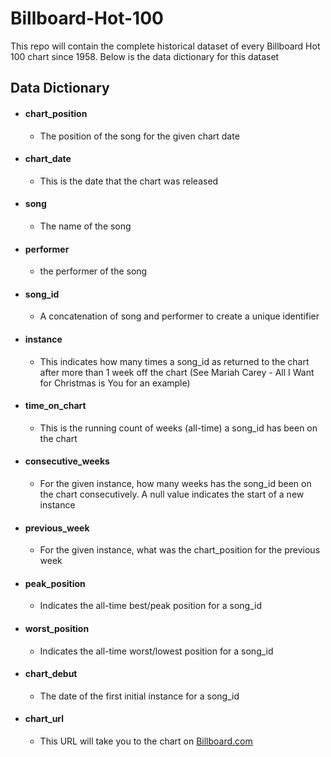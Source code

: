 # Billboard-Hot-100
This repo will contain the complete historical dataset of every Billboard Hot 100 chart since 1958. Below is the data
dictionary for this dataset

## Data Dictionary
- #### chart_position
  - The position of the song for the given chart date
- #### chart_date
  - This is the date that the chart was released
- #### song
  - The name of the song
- #### performer
  - the performer of the song
- #### song_id
  - A concatenation of song and performer to create a unique identifier
- #### instance
  - This indicates how many times a song_id as returned to the chart after more than 1 week off the chart (See Mariah Carey - All I Want for Christmas is You for an example)
- #### time_on_chart
  - This is the running count of weeks (all-time) a song_id has been on the chart
- #### consecutive_weeks
  - For the given instance, how many weeks has the song_id been on the chart consecutively. A null value indicates the start of a new instance
- #### previous_week
  - For the given instance, what was the chart_position for the previous week
- #### peak_position
  - Indicates the all-time best/peak position for a song_id
- #### worst_position
  - Indicates the all-time worst/lowest position for a song_id
- #### chart_debut
  - The date of the first initial instance for a song_id
- #### chart_url
  - This URL will take you to the chart on [Billboard.com](https://www.billboard.com)

